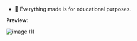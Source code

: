 - 🥂 Everything made is for educational purposes.

**Preview:**

![image (1)](https://github.com/brenishim/PyaanRblx/assets/170151682/ae754050-5182-4257-8d33-7ec3dd78ccff)
